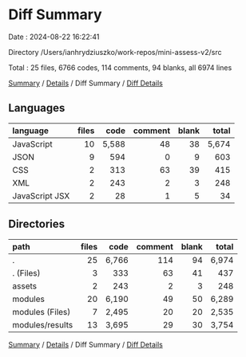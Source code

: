 # Diff Summary

Date : 2024-08-22 16:22:41

Directory /Users/ianhrydziuszko/work-repos/mini-assess-v2/src

Total : 25 files,  6766 codes, 114 comments, 94 blanks, all 6974 lines

[Summary](results.md) / [Details](details.md) / Diff Summary / [Diff Details](diff-details.md)

## Languages
| language | files | code | comment | blank | total |
| :--- | ---: | ---: | ---: | ---: | ---: |
| JavaScript | 10 | 5,588 | 48 | 38 | 5,674 |
| JSON | 9 | 594 | 0 | 9 | 603 |
| CSS | 2 | 313 | 63 | 39 | 415 |
| XML | 2 | 243 | 2 | 3 | 248 |
| JavaScript JSX | 2 | 28 | 1 | 5 | 34 |

## Directories
| path | files | code | comment | blank | total |
| :--- | ---: | ---: | ---: | ---: | ---: |
| . | 25 | 6,766 | 114 | 94 | 6,974 |
| . (Files) | 3 | 333 | 63 | 41 | 437 |
| assets | 2 | 243 | 2 | 3 | 248 |
| modules | 20 | 6,190 | 49 | 50 | 6,289 |
| modules (Files) | 7 | 2,495 | 20 | 20 | 2,535 |
| modules/results | 13 | 3,695 | 29 | 30 | 3,754 |

[Summary](results.md) / [Details](details.md) / Diff Summary / [Diff Details](diff-details.md)